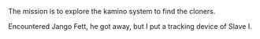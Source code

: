 The mission is to explore the kamino system to find the cloners.

Encountered Jango Fett, he got away, but I put a tracking device of Slave I.
